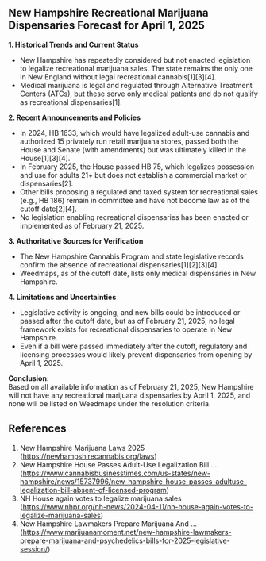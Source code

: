 ## New Hampshire Recreational Marijuana Dispensaries Forecast for April 1, 2025

**1. Historical Trends and Current Status**
- New Hampshire has repeatedly considered but not enacted legislation to legalize recreational marijuana sales. The state remains the only one in New England without legal recreational cannabis[1][3][4].
- Medical marijuana is legal and regulated through Alternative Treatment Centers (ATCs), but these serve only medical patients and do not qualify as recreational dispensaries[1].

**2. Recent Announcements and Policies**
- In 2024, HB 1633, which would have legalized adult-use cannabis and authorized 15 privately run retail marijuana stores, passed both the House and Senate (with amendments) but was ultimately killed in the House[1][3][4].
- In February 2025, the House passed HB 75, which legalizes possession and use for adults 21+ but does not establish a commercial market or dispensaries[2].
- Other bills proposing a regulated and taxed system for recreational sales (e.g., HB 186) remain in committee and have not become law as of the cutoff date[2][4].
- No legislation enabling recreational dispensaries has been enacted or implemented as of February 21, 2025.

**3. Authoritative Sources for Verification**
- The New Hampshire Cannabis Program and state legislative records confirm the absence of recreational dispensaries[1][2][3][4].
- Weedmaps, as of the cutoff date, lists only medical dispensaries in New Hampshire.

**4. Limitations and Uncertainties**
- Legislative activity is ongoing, and new bills could be introduced or passed after the cutoff date, but as of February 21, 2025, no legal framework exists for recreational dispensaries to operate in New Hampshire.
- Even if a bill were passed immediately after the cutoff, regulatory and licensing processes would likely prevent dispensaries from opening by April 1, 2025.

**Conclusion:**  
Based on all available information as of February 21, 2025, New Hampshire will not have any recreational marijuana dispensaries by April 1, 2025, and none will be listed on Weedmaps under the resolution criteria.

## References
1. New Hampshire Marijuana Laws 2025 (https://newhampshirecannabis.org/laws)
2. New Hampshire House Passes Adult-Use Legalization Bill ... (https://www.cannabisbusinesstimes.com/us-states/new-hampshire/news/15737996/new-hampshire-house-passes-adultuse-legalization-bill-absent-of-licensed-program)
3. NH House again votes to legalize marijuana sales (https://www.nhpr.org/nh-news/2024-04-11/nh-house-again-votes-to-legalize-marijuana-sales)
4. New Hampshire Lawmakers Prepare Marijuana And ... (https://www.marijuanamoment.net/new-hampshire-lawmakers-prepare-marijuana-and-psychedelics-bills-for-2025-legislative-session/)